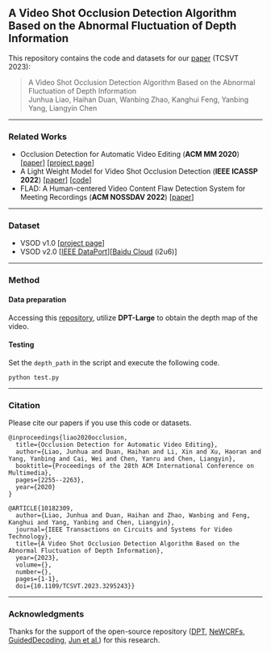 ## A Video Shot Occlusion Detection Algorithm Based on the Abnormal Fluctuation of Depth Information

This repository contains the code and datasets for our [paper](https://doi.org/10.1109/TCSVT.2023.3295243) (TCSVT 2023):

> A Video Shot Occlusion Detection Algorithm Based on the Abnormal Fluctuation of Depth Information  
> Junhua Liao, Haihan Duan, Wanbing Zhao, Kanghui Feng, Yanbing Yang, Liangyin Chen

***
### Related Works
- Occlusion Detection for Automatic Video Editing (**ACM MM 2020**)
[[paper](https://junhua-liao.github.io/Occlusion-Detection/Occlusion%20Detection%20for%20Automatic%20Video%20Editing.pdf)]
[[project page](https://junhua-liao.github.io/Occlusion-Detection/)]
- A Light Weight Model for Video Shot Occlusion Detection (**IEEE ICASSP 2022**)
[[paper](https://seaxiaod.gitee.io/publications/2022/ICASSP2022.pdf)]
[[code](https://github.com/Junhua-Liao/ICASSP22-OcclusionDetection)]
- FLAD: A Human-centered Video Content Flaw Detection System for Meeting Recordings (**ACM NOSSDAV 2022**)
[[paper](https://seaxiaod.gitee.io/publications/2022/NOSSDAV2022.pdf)]

***
### Dataset 
- VSOD v1.0 [[project page](https://junhua-liao.github.io/Occlusion-Detection/)]
- VSOD v2.0 [[IEEE DataPort](https://dx.doi.org/10.21227/gfgt-3c35)][[Baidu Cloud](https://pan.baidu.com/s/1ahYUD3y_AkzZHQeY3uxtwg?pwd=i2u6) (i2u6)]

***
### Method
#### Data preparation
Accessing this [repository](https://github.com/isl-org/DPT), utilize **DPT-Large** to obtain the depth map of the video.

#### Testing
Set the `depth_path` in the script and execute the following code.
```
python test.py
```

***
### Citation
Please cite our papers if you use this code or datasets. 
```
@inproceedings{liao2020occlusion,
  title={Occlusion Detection for Automatic Video Editing},
  author={Liao, Junhua and Duan, Haihan and Li, Xin and Xu, Haoran and Yang, Yanbing and Cai, Wei and Chen, Yanru and Chen, Liangyin},
  booktitle={Proceedings of the 28th ACM International Conference on Multimedia},
  pages={2255--2263},
  year={2020}
}
```
```
@ARTICLE{10182309,
  author={Liao, Junhua and Duan, Haihan and Zhao, Wanbing and Feng, Kanghui and Yang, Yanbing and Chen, Liangyin},
  journal={IEEE Transactions on Circuits and Systems for Video Technology}, 
  title={A Video Shot Occlusion Detection Algorithm Based on the Abnormal Fluctuation of Depth Information}, 
  year={2023},
  volume={},
  number={},
  pages={1-1},
  doi={10.1109/TCSVT.2023.3295243}}
```

***
### Acknowledgments
Thanks for the support of the open-source repository ([DPT](https://github.com/isl-org/DPT), [NeWCRFs](https://github.com/aliyun/NeWCRFs), [GuidedDecoding](https://github.com/mic-rud/GuidedDecoding), [Jun et al.](https://github.com/jyjunmcl/Depth-Map-Decomposition)) for this research.

